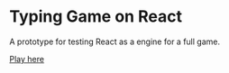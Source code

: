 # Typing Game on React

A prototype for testing React as a engine for a full game.

[Play here](https://fagnerjb.github.io/typing-react/)
